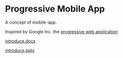 # Progressive Mobile App

A concept of mobile-app.

Inspired by Google Inc. the [progressive web application](https://developers.google.com/web/progressive-web-apps/) 

[introduce.docx](introduce.docx)

[introduce.pptx](introduce.pptx)

